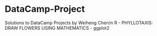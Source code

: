 # DataCamp-Project
Solutions to DataCamp Projects by Weiheng Chen/n
R - PHYLLOTAXIS: DRAW FLOWERS USING MATHEMATICS - ggplot2
